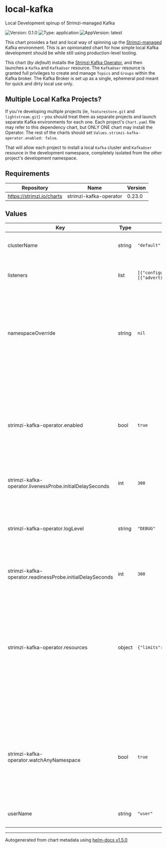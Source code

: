 # local-kafka

Local Development spinup of Strimzi-managed Kafka

![Version: 0.1.0](https://img.shields.io/badge/Version-0.1.0-informational?style=flat-square) ![Type: application](https://img.shields.io/badge/Type-application-informational?style=flat-square) ![AppVersion: latest](https://img.shields.io/badge/AppVersion-latest-informational?style=flat-square)

[strimzi_op]: https://github.com/strimzi/strimzi-kafka-operator

This chart provides a fast and local way of spinning up the
[Strimzi-managed][strimzi_op] Kafka environment. This is an opinionated chart
for how simple local Kafka development should be while still using
production-level tooling.

This chart (_by default_) installs the [Strimzi Kafka Operator][strimzi_op],
and then launches a `Kafka` and `KafkaUser` resource. The `KafkaUser` resource
is granted full privileges to create and manage `Topics` and `Groups` within
the Kafka broker. The Kafka Broker is set up as a single, ephemeral pod meant
for quick and dirty local use only.

## Multiple Local Kafka Projects?

If you're developing multiple projects (ie, `featurestore.git` and
`lightstream.git`) - you should treat them as separate projects and launch
separate Kafka environments for each one. Each project's `Chart.yaml` file may
refer to this dependency chart, but ONLY ONE chart may install the Operator.
The rest of the charts should set `Values.strimzi-kafka-operator.enabled:
false`.

That will allow each project to install a local `Kafka` cluster and `KafkaUser`
resource in the development namespace, completely isolated from the _other_
project's development namespace.

## Requirements

| Repository | Name | Version |
|------------|------|---------|
| https://strimzi.io/charts | strimzi-kafka-operator | 0.23.0 |

## Values

| Key | Type | Default | Description |
|-----|------|---------|-------------|
| clusterName | string | `"default"` | Set the name of the Kafka Cluster that is created for local development |
| listeners | list | `[{"configuration":{"brokers":[{"advertisedHost":"127.0.0.1","broker":0,"nodePort":32000}]},"name":"external","port":9094,"tls":false,"type":"nodeport"}]` | Additional configurable listeners for connecting to brokers. |
| namespaceOverride | string | `nil` | Optionally force the namespace that the resources in this stack are launched in. Without this, the default namespace that the Helm chart is being put into is used. It is recommended to keep this empty. |
| strimzi-kafka-operator.enabled | bool | `true` | Set to `false` to intentionally disable installation of the Operator. This is useful if you are running this stack in a local dev environment where you might have multiple Kafka environments, and are already running the Strimzi operator. |
| strimzi-kafka-operator.livenessProbe.initialDelaySeconds | int | `300` |  |
| strimzi-kafka-operator.logLevel | string | `"DEBUG"` | Run the Operator in a pretty verbose mode - allowing developers to more easily understand if there are any problems with the operator installation or its behavior. |
| strimzi-kafka-operator.readinessProbe.initialDelaySeconds | int | `300` |  |
| strimzi-kafka-operator.resources | object | `{"limits":{"cpu":"200m","memory":"384Mi"},"requests":{"cpu":0,"memory":"0Mi"}}` | Reconfigure the default resource requirements here so that the "requests" are as low as possible for memory (so we're not allocating any more memory than we absolutely must), and explicitly limit the CPU performance of the pod so that it cannot take priority over the other pods that developers are working on. |
| strimzi-kafka-operator.watchAnyNamespace | bool | `true` | Because you can only install one Strimzi Operator helm chart in a cluster, we might as well set this to True. This allows the chart to be re-used (with `strimzi-kafka-operator.enabled: false`) by other local development projects. |
| userName | string | `"user"` | Set the name of the KafkaUser that is created for local development |

----------------------------------------------
Autogenerated from chart metadata using [helm-docs v1.5.0](https://github.com/norwoodj/helm-docs/releases/v1.5.0)
